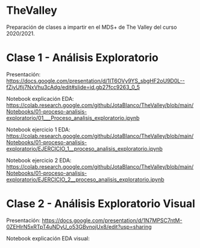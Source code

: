 # TheValley
Preparación de clases a impartir en  el MDS+ de The Valley del curso 2020/2021.

# Clase 1 - Análisis Exploratorio
Presentación: https://docs.google.com/presentation/d/1IT6OVy9YS_sbgHF2oU9D0L--fZiyUfij7NxVhu3cAdg/edit#slide=id.gb27fcc9263_0_5

Notebook explicación EDA: https://colab.research.google.com/github/JotaBlanco/TheValley/blob/main/Notebooks/01-proceso-analisis-exploratorio/01___Proceso_analisis_exploratorio.ipynb

Notebook ejercicio 1 EDA: https://colab.research.google.com/github/JotaBlanco/TheValley/blob/main/Notebooks/01-proceso-analisis-exploratorio/EJERCICIO_1__proceso_analisis_exploratorio.ipynb

Notebook ejercicio 2 EDA: https://colab.research.google.com/github/JotaBlanco/TheValley/blob/main/Notebooks/01-proceso-analisis-exploratorio/EJERCICIO_2__proceso_analisis_exploratorio.ipynb


# Clase 2 - Análisis Exploratorio Visual
Presentación: https://docs.google.com/presentation/d/1N7MPSC7ntM-0ZEHlrN5xRTpT4uNDyU_o53GBvnojUx8/edit?usp=sharing

Notebook explicación EDA visual:
